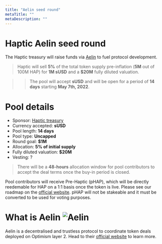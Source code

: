 ```yaml
---
title: "Aelin seed round"
metaTitle: ""
metaDescription: ""
---
```


# Haptic Aelin seed round 

The Haptic treasury will raise funds via [Aelin](https://aelin.xyz) to fuel protocol development.

> Haptic will sell **5%** of the total token supply pre-inflation (**5M** out of 100M HAP) for **1M sUSD** and a **$20M** fully diluted valuation.

>>  The pool will accept **sUSD** and will be open for a period of **14 days** starting **May 7th, 2022**.

# Pool details
* Sponsor: [Haptic treasury](https://etherscan.io/address/0x0000000000000000000000000000000000000000)
* Currency accepted: **sUSD**
* Pool length: **14 days**
* Pool type: **Uncapped**
* Round goal: **$1M** 
* Allocation: **5% of initial supply**
* Fully diluted valuation: **$20M**
* Vesting: ?

> There will be a **48-hours** allocation window for pool contributors to accept the deal terms once the buy-in period is closed. 

Pool contributors will receive Pre-Haptic (pHAP), which will be directly reedemable for HAP on a 1:1 basis once the token is live. Please see our roadmap on the [official website](https://haptic.finance). pHAP will not be stakeable and it must be converted to be used for voting purposes.


# What is Aelin ![Aelin](https://www.gitbook.com/cdn-cgi/image/width=40,height=40,fit=contain,dpr=1,format=auto/https%3A%2F%2F2008679876-files.gitbook.io%2F~%2Ffiles%2Fv0%2Fb%2Fgitbook-x-prod.appspot.com%2Fo%2Fspaces%252FOQwApGTNnXOhOSDrsvt1%252Ficon%252FKHyQlFHCpMZBrPgCuoy0%252FqbZAa_X-_400x400.jpeg%3Falt%3Dmedia%26token%3D22c1df26-0011-4937-a64e-ce378a21f3a4)

Aelin is a decentralised and trustless protocol to coordinate token deals deployed on Optimism layer 2. Head to their  [official website](https://aelin.xyz) to learn more.
